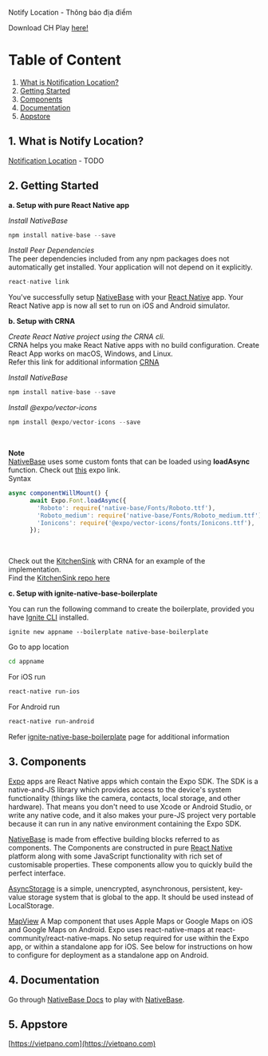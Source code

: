 Notify Location - Thông báo địa điểm

 Download CH Play [here!](https://vietpano.com/)

# Table of Content

1. [What is Notification Location?](#1-what-is-notify-location)
2. [Getting Started](#2-getting-started)
3. [Components](#3-components)
5. [Documentation](#4-documentation)
6. [Appstore](#5-appstore)



## 1. What is Notify Location?
[Notification Location](#1-what-is-notify-location) - TODO

## 2. Getting Started

**a. Setup with pure React Native app**

*Install NativeBase*

```js
npm install native-base --save
```
*Install Peer Dependencies*<br />
The peer dependencies included from any npm packages does not automatically get installed. Your application will not depend on it explicitly.

```js
react-native link
```

You've successfully setup [NativeBase](https://nativebase.io/) with your [React Native](https://facebook.github.io/react-native/) app. Your React Native app is now all set to run on iOS and Android simulator.


**b. Setup with CRNA**

*Create React Native project using the CRNA cli.* <br />
CRNA helps you make React Native apps with no build configuration. Create React App works on macOS, Windows, and Linux. <br />
Refer this link for additional information [CRNA](https://github.com/react-community/create-react-native-app)

*Install NativeBase*
```js
npm install native-base --save
```
*Install @expo/vector-icons*
```js
npm install @expo/vector-icons --save
```
<br />

**Note** <br />
[NativeBase](https://nativebase.io/) uses some custom fonts that can be loaded using **loadAsync** function. Check out [this](https://docs.expo.io/versions/v15.0.0/sdk/font.html#expofontloadasyncname-url) expo link.
<br />
Syntax <br />
```js
async componentWillMount() {
      await Expo.Font.loadAsync({
        'Roboto': require('native-base/Fonts/Roboto.ttf'),
        'Roboto_medium': require('native-base/Fonts/Roboto_medium.ttf'),
        'Ionicons': require('@expo/vector-icons/fonts/Ionicons.ttf'),
      });
```
<br />

Check out the [KitchenSink](https://expo.io/@geekyants/nativebasekitchensink) with CRNA for an example of the implementation.<br />
Find the [KitchenSink repo here](https://github.com/GeekyAnts/NativeBase-KitchenSink/tree/CRNA)

**c. Setup with ignite-native-base-boilerplate**

You can run the following command to create the boilerplate, provided you have [Ignite CLI](https://github.com/infinitered/ignite) installed.

```
ignite new appname --boilerplate native-base-boilerplate
```
Go to app location
```sh
cd appname
```
For iOS run
```sh
react-native run-ios
```
For Android run
```sh
react-native run-android
```
Refer [ignite-native-base-boilerplate](https://github.com/GeekyAnts/ignite-native-base-boilerplate) page for additional information

## 3. Components

[Expo](https://docs.expo.io) apps are React Native apps which contain the Expo SDK. The SDK is a native-and-JS library which provides access to the device's system functionality (things like the camera, contacts, local storage, and other hardware). That means you don't need to use Xcode or Android Studio, or write any native code, and it also makes your pure-JS project very portable because it can run in any native environment containing the Expo SDK.

[NativeBase](https://nativebase.io/) is made from effective building blocks referred to as components. The Components are constructed in pure [React Native](https://github.com/facebook/react-native) platform along with some JavaScript functionality with rich set of customisable properties. These components allow you to quickly build the perfect interface.

[AsyncStorage](https://facebook.github.io/react-native/docs/asyncstorage.html#asyncstorage) is a simple, unencrypted, asynchronous, persistent, key-value storage system that is global to the app. It should be used instead of LocalStorage.

[MapView](https://docs.expo.io/versions/latest/sdk/map-view) A Map component that uses Apple Maps or Google Maps on iOS and Google Maps on Android. Expo uses react-native-maps at react-community/react-native-maps. No setup required for use within the Expo app, or within a standalone app for iOS. See below for instructions on how to configure for deployment as a standalone app on Android.

## 4. Documentation

Go through [NativeBase Docs](https://docs.nativebase.io/) to play with [NativeBase](https://nativebase.io/).



## 5. Appstore
[https://vietpano.com](https://vietpano.com)


